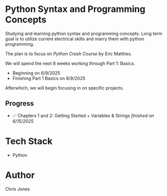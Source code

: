 # Python Syntax and Programming Concepts
Studying and learning python syntax and programming concepts. Long term goal is to utilize current electrical skills and marry them with python programming.

The plan is to focus on _Python Crash Course_ by Eric Matthes.

We will spend the next 8 weeks working through Part 1: Basics.
- Beginning on 6/9/2025
- Finishing Part 1 Basics on 8/9/2025

Afterwhich, we will begin focusing in on specific projects.

## Progress
- ✅ Chapters 1 and 2: Getting Started + Variables & Strings _finished on 6/15/2025_

# Tech Stack
- Python

# Author
Chris Jones